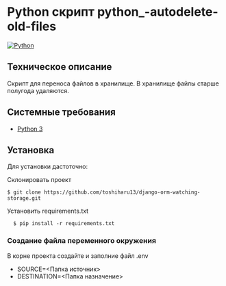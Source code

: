 # Python скрипт python_-autodelete-old-files
[![Python](https://img.shields.io/badge/-Python-464646?style=flat-square&logo=Python)](https://www.python.org/)

## Техническое описание
Скрипт для переноса файлов в хранилище. В хранилище файлы старше полугода удаляются.

## Системные требования
- [Python 3](https://www.python.org/)

##  Установка
Для установки дастоточно:

Cклонировать проект

    $ git clone https://github.com/toshiharu13/django-orm-watching-storage.git

Установить requirements.txt

      $ pip install -r requirements.txt

### Создание файла переменного окружения
В корне проекта создайте и заполние файл .env

 - SOURCE=<Папка источник>
 - DESTINATION=<Папка назначение>
